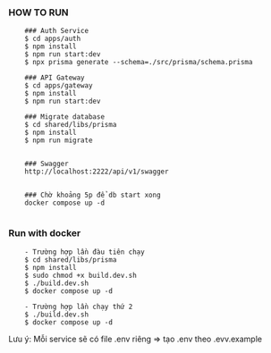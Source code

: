 ### HOW TO RUN
```
    ### Auth Service
    $ cd apps/auth
    $ npm install
    $ npm run start:dev
    $ npx prisma generate --schema=./src/prisma/schema.prisma

    ### API Gateway
    $ cd apps/gateway
    $ npm install
    $ npm run start:dev

    ### Migrate database
    $ cd shared/libs/prisma
    $ npm install
    $ npm run migrate


    ### Swagger
    http://localhost:2222/api/v1/swagger


    ### Chờ khoảng 5p để db start xong
    docker compose up -d 


```


### Run with docker

```
    - Trường hợp lần đàu tiên chạy
    $ cd shared/libs/prisma
    $ npm install
    $ sudo chmod +x build.dev.sh
    $ ./build.dev.sh
    $ docker compose up -d

    - Trường hợp lần chạy thứ 2
    $ ./build.dev.sh
    $ docker compose up -d

```
Lưu ý: Mỗi service sẽ có file .env riêng => tạo .env theo .evv.example
